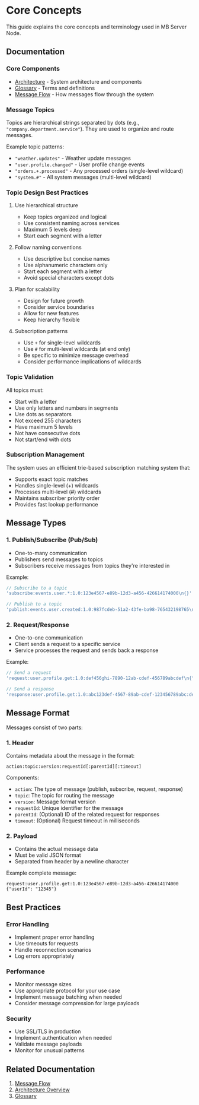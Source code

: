 # Core Concepts

This guide explains the core concepts and terminology used in MB Server Node.

## Documentation

### Core Components
- [Architecture](./architecture.md) - System architecture and components
- [Glossary](./glossary.md) - Terms and definitions
- [Message Flow](./message-flow.md) - How messages flow through the system

### Message Topics
Topics are hierarchical strings separated by dots (e.g., `"company.department.service"`). They are used to organize and route messages.

Example topic patterns:
- `"weather.updates"` - Weather update messages
- `"user.profile.changed"` - User profile change events
- `"orders.+.processed"` - Any processed orders (single-level wildcard)
- `"system.#"` - All system messages (multi-level wildcard)

### Topic Design Best Practices

1. Use hierarchical structure
   - Keep topics organized and logical
   - Use consistent naming across services
   - Maximum 5 levels deep
   - Start each segment with a letter

2. Follow naming conventions
   - Use descriptive but concise names
   - Use alphanumeric characters only
   - Start each segment with a letter
   - Avoid special characters except dots

3. Plan for scalability
   - Design for future growth
   - Consider service boundaries
   - Allow for new features
   - Keep hierarchy flexible

4. Subscription patterns
   - Use `+` for single-level wildcards
   - Use `#` for multi-level wildcards (at end only)
   - Be specific to minimize message overhead
   - Consider performance implications of wildcards

### Topic Validation
All topics must:
- Start with a letter
- Use only letters and numbers in segments
- Use dots as separators
- Not exceed 255 characters
- Have maximum 5 levels
- Not have consecutive dots
- Not start/end with dots

### Subscription Management
The system uses an efficient trie-based subscription matching system that:
- Supports exact topic matches
- Handles single-level (+) wildcards
- Processes multi-level (#) wildcards
- Maintains subscriber priority order
- Provides fast lookup performance

## Message Types

### 1. Publish/Subscribe (Pub/Sub)
- One-to-many communication
- Publishers send messages to topics
- Subscribers receive messages from topics they're interested in

Example:
```javascript
// Subscribe to a topic
'subscribe:events.user.*:1.0:123e4567-e89b-12d3-a456-426614174000\n{}'

// Publish to a topic
'publish:events.user.created:1.0:987fcdeb-51a2-43fe-ba98-765432198765\n{"data": "value"}'
```

### 2. Request/Response
- One-to-one communication
- Client sends a request to a specific service
- Service processes the request and sends back a response

Example:
```javascript
// Send a request
'request:user.profile.get:1.0:def456ghi-7890-12ab-cdef-456789abcdef\n{"userId": "12345"}'

// Send a response
'response:user.profile.get:1.0:abc123def-4567-89ab-cdef-123456789abc:def456ghi-7890-12ab-cdef-456789abcdef\n{"result": "success"}'
```

## Message Format

Messages consist of two parts:

### 1. Header
Contains metadata about the message in the format:
```
action:topic:version:requestId[:parentId][:timeout]
```

Components:
- `action`: The type of message (publish, subscribe, request, response)
- `topic`: The topic for routing the message
- `version`: Message format version
- `requestId`: Unique identifier for the message
- `parentId`: (Optional) ID of the related request for responses
- `timeout`: (Optional) Request timeout in milliseconds

### 2. Payload
- Contains the actual message data
- Must be valid JSON format
- Separated from header by a newline character

Example complete message:
```
request:user.profile.get:1.0:123e4567-e89b-12d3-a456-426614174000
{"userId": "12345"}
```

## Best Practices

### Error Handling
- Implement proper error handling
- Use timeouts for requests
- Handle reconnection scenarios
- Log errors appropriately

### Performance
- Monitor message sizes
- Use appropriate protocol for your use case
- Implement message batching when needed
- Consider message compression for large payloads

### Security
- Use SSL/TLS in production
- Implement authentication when needed
- Validate message payloads
- Monitor for unusual patterns

## Related Documentation

1. [Message Flow](./message-flow.md)
2. [Architecture Overview](./architecture.md)
3. [Glossary](./glossary.md)